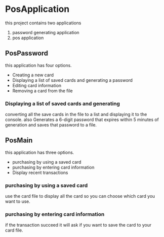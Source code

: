# PosApplication

this project contains two applications
1. password generating application
2. pos application
## PosPassword
this application has four options.
- Creating a new card
- Displaying a list of saved cards and generating a password
- Editing card information
- Removing a card from the file
### Displaying a list of saved cards and generating
converting all the save cards in the file to a list and displaying it to the console.
also Generates a 6-digit password that expires within 5 minutes of generation and saves that password to a file.
## PosMain
this application has three options.
- purchasing by using a saved card
- purchasing by entering card information
- Display recent transactions

### purchasing by using a saved card
use the card file to display all the card so you can choose which card you want to use.
### purchasing by entering card information
if the transaction succeed it will ask if you want to save the card to your card file.

